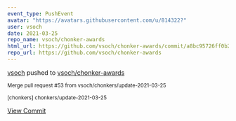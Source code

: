```yaml
---
event_type: PushEvent
avatar: "https://avatars.githubusercontent.com/u/814322?"
user: vsoch
date: 2021-03-25
repo_name: vsoch/chonker-awards
html_url: https://github.com/vsoch/chonker-awards/commit/a8bc95726ff0b22c799061c6d86aa7db4816c73a
repo_url: https://github.com/vsoch/chonker-awards
---
```


<a href='https://github.com/vsoch' target='_blank'>vsoch</a> pushed to <a href='https://github.com/vsoch/chonker-awards' target='_blank'>vsoch/chonker-awards</a>

<small>Merge pull request #53 from vsoch/chonkers/update-2021-03-25

[chonkers] chonkers/update-2021-03-25</small>

<a href='https://github.com/vsoch/chonker-awards/commit/a8bc95726ff0b22c799061c6d86aa7db4816c73a' target='_blank'>View Commit</a>